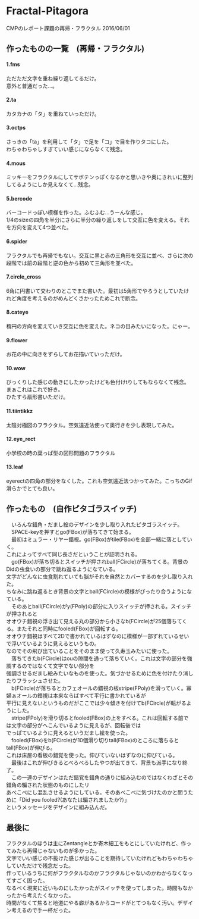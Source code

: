 # Fractal-Pitagora
CMPのレポート課題の再帰・フラクタル 2016/06/01  

## 作ったものの一覧　(再帰・フラクタル)
#### 1.fms
ただただ文字を重ね繰り返してるだけ。  
意外と普通だった…。  

#### 2.ta
カタカナの「タ」を重ねていっただけ。  

#### 3.octps
さっきの「ta」を利用して「タ」で足を「コ」で目を作りタコにした。  
わちゃわちゃしすぎていい感じにならなくて残念。  

#### 4.mous
ミッキーをフラクタルにしてサボテンっぽくなるかと思いきや奥にきれいに整列してるようにしか見えなくて…残念。  

#### 5.bercode
バーコードっぽい模様を作った。ふむふむ…うーんな感じ。  
1/4のsizeの四角を半分にさらに半分の繰り返しをして交互に色を変える。それを方向を変えて4つ並べた。  

#### 6.spider
フラクタルでも再帰でもない。交互に黒と赤の三角形を交互に並べ、さらに次の段階では前の段階と逆の色から初めて三角形を並べた。  

#### 7.circle_cross
6角に円書いて交わりのとこでまた書いた。最初は5角形でやろうとしていたけれど角度を考えるのがめんどくさかったためこれで断念。  

#### 8.cateye
楕円の方向を変えていき交互に色を変えた。ネコの目みたいになった。にゃー。  

#### 9.flower
お花の中に向きをずらしてお花描いていっただけ。  

#### 10.wow
びっくりした感じの動きにしたかったけども色付けtりしてもならなくて残念。まぁこれはこれで好き。  
ひたすら扇形書いただけ。  

#### 11.tiintikkz
太陰対極図のフラクタル。空気遠近法使って奥行きを少し表現してみた。  

#### 12.eye_rect
小学校の時の葉っぱ型の図形問題のフラクタル  

#### 13.leaf
eyerectの四角の部分をなくした。これも空気遠近法つかってみた。こっちのGif滑らかでとても良い。  

## 作ったもの　(自作ピタゴラスイッチ)
　いろんな錯角・だまし絵のデザインを少し取り入れたピタゴラスイッチ。  
　SPACE-keyを押すとgo(FBox)が落ちてきて始まる。  
　最初はミュラー・リヤー錯視。go(FBox)がtile(FBox)を全部一緒に落としていく。  
これによってすべて同じ長さだということが証明される。  
　go(FBox)が落ち切るとスイッチが押されball(FCircle)が落ちてくる。背景のDidの虫食いの部分で跳ね返るようになている。  
文字がどんなに虫食割れていても脳がそれを自然とカバーするのを少し取り入れた。  
ちなみに跳ね返るとき背景の文字とball(FCircle)の模様がぴったり合うようになている。  
　そのあとball(FCircle)がy(FPoly)の部分に入りスイッチが押される。スイッチが押されると  
オオウチ錯視の浮き出て見える丸の部分から小さなb(FCircle)が25個落ちてくる。またそれと同時にfooled(FBox)が回転する。  
オオウチ錯視はすべて2Dで書かれているはずなのに模様が一部ずれているせいで浮いているように見えるというもの。  
なのでその飛び出ていることをそのまま使って久寿玉みたいに使った。  
　落ちてきたb(FCircle)はouの隙間を通って落ちていく。これは文字の部分を強調するのではなくて文字でない部分を  
強調させるだまし絵みたいなものを使った。気づかせるために色を付けたり消したりフラッシュさせた。  
　b(FCircle)が落ちるとカフェオールの錯視の板stripe(FPoly)を滑っていく。寡婦ぁオールの錯視は本来ならばすべて平行に書かれているが  
平行に見えないというものだがここでは少々傾きを付けてb(FCircle)が転がるようにした。  
　stripe(FPoly)を滑り切るとfooled(FBox)の上をすべる。これは回転する前では文字の部分がへこんでいるように見えるが、回転後では  
でっぱているように見えるというだまし絵を使った。  
　fooled(FBox)をb(FCircle)が10個滑り切りtall(FBox)のところに落ちるとtall(FBox)が伸びる。  
これは床屋の看板の錯覚を使った。伸びていないはずなのに伸びている。  
　最後はこれが伸びきるとべろべろしたやつが出てきて、背景も派手になり終了。  
　この一連のデザインはただ錯覚を錯角の通りに組み込むのではなくわざとその錯角の騙された状態のものにしたリ  
あべこべにし混乱させるようにしている。そのあべこべに気づけたのかと問うために「Did you fooled?(あなたは騙されましたか?）」  
というメッセージをデザインに組み込んだ。  

## 最後に
フラクタルのほうは主にZentangleとか寄木細工をもとにしていたけれど、作ってみたら再帰じゃないものが多かった。  
文字でいい感じの不抜けた感じが出ることを期待していたけれどもわちゃわちゃしていただけで残念だった。  
作っているうちに何がフラクタルなのかフラクタルじゃないのかわからなくなってすごく困った。  
なるべく現実に近いものにしたかったがスイッチを使ってしまった。時間もなかったから考えたくなかった。  
時間がなくて焦ると地道にやる癖があるからコードがとてつもなく汚い。デザイン考えるので手一杯だった。  